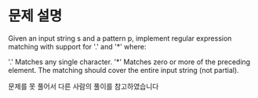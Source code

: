 # 문제 설명
Given an input string s and a pattern p, implement regular expression matching with support for '.' and '*' where:

'.' Matches any single character.
'*' Matches zero or more of the preceding element.
The matching should cover the entire input string (not partial).

문제를 못 풀어서 다른 사람의 풀이를 참고하였습니다
